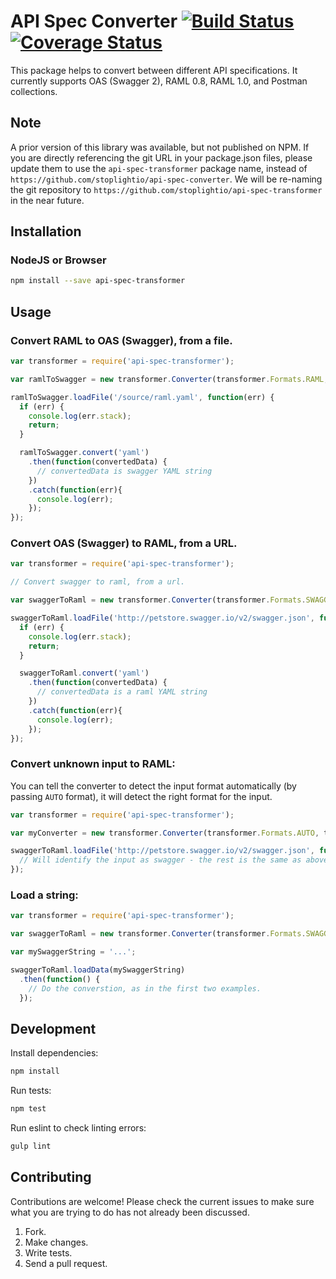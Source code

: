 # API Spec Converter [![Build Status](https://travis-ci.org/stoplightio/api-spec-converter.svg)](https://travis-ci.org/stoplightio/api-spec-converter) [![Coverage Status](https://coveralls.io/repos/stoplightio/api-spec-converter/badge.svg?branch=master&service=github)](https://coveralls.io/github/stoplightio/api-spec-converter?branch=master)

This package helps to convert between different API specifications. It currently supports OAS (Swagger 2), RAML 0.8, RAML 1.0, and Postman collections.

## Note

A prior version of this library was available, but not published on NPM. If you are directly referencing the git URL in your package.json files, please update them to use the `api-spec-transformer` package name, instead of `https://github.com/stoplightio/api-spec-converter`. We will be re-naming the git repository to `https://github.com/stoplightio/api-spec-transformer` in the near future.

## Installation

### NodeJS or Browser

```bash
npm install --save api-spec-transformer
```


## Usage

### Convert RAML to OAS (Swagger), from a file.

```js
var transformer = require('api-spec-transformer');

var ramlToSwagger = new transformer.Converter(transformer.Formats.RAML, transformer.Formats.SWAGGER);

ramlToSwagger.loadFile('/source/raml.yaml', function(err) {
  if (err) {
    console.log(err.stack);
    return;
  }

  ramlToSwagger.convert('yaml')
    .then(function(convertedData) {
      // convertedData is swagger YAML string
    })
    .catch(function(err){
      console.log(err);
    });
});
```

### Convert OAS (Swagger) to RAML, from a URL.

```js
var transformer = require('api-spec-transformer');

// Convert swagger to raml, from a url.

var swaggerToRaml = new transformer.Converter(transformer.Formats.SWAGGER, transformer.Formats.RAML);

swaggerToRaml.loadFile('http://petstore.swagger.io/v2/swagger.json', function(err) {
  if (err) {
    console.log(err.stack);
    return;
  }

  swaggerToRaml.convert('yaml')
    .then(function(convertedData) {
      // convertedData is a raml YAML string
    })
    .catch(function(err){
      console.log(err);
    });
});
```

### Convert unknown input to RAML:

You can tell the converter to detect the input format automatically (by passing `AUTO` format), it will detect the right format for the input.

```js
var transformer = require('api-spec-transformer');

var myConverter = new transformer.Converter(transformer.Formats.AUTO, transformer.Formats.RAML);

swaggerToRaml.loadFile('http://petstore.swagger.io/v2/swagger.json', function(err) {
  // Will identify the input as swagger - the rest is the same as above.
});
```

### Load a string:

```js
var transformer = require('api-spec-transformer');

var swaggerToRaml = new transformer.Converter(transformer.Formats.SWAGGER, transformer.Formats.RAML);

var mySwaggerString = '...';

swaggerToRaml.loadData(mySwaggerString)
  .then(function() {
    // Do the converstion, as in the first two examples.
  });
```


## Development

Install dependencies:
```bash
npm install
```

Run tests:
```bash
npm test
```

Run eslint to check linting errors:
```bash
gulp lint
```

## Contributing

Contributions are welcome! Please check the current issues to make sure what you are trying to do has not already been discussed.

1. Fork.
2. Make changes.
3. Write tests.
4. Send a pull request.
